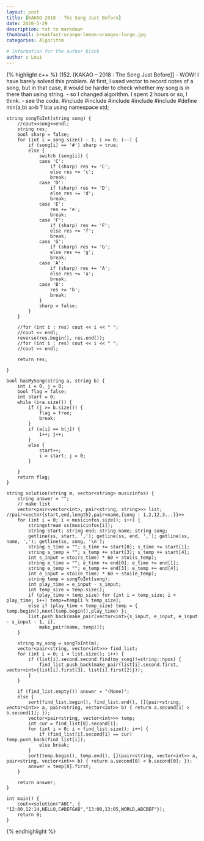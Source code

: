 ```yaml
---
layout: post
title: [KAKAO 2018 - The Song Just Before]
date: 2020-5-29
description: txt to markdown
thumbnail: breakfast-orange-lemon-oranges-large.jpg
categories: Algorithm

# Information for the author block
author : Loui
---
```


{% highlight c++ %}
	﻿[152. [KAKAO – 2018 : The Song Just Before]] 
	- WOW! I have barely solved this problem. At first, I used vector to record notes of a song, but in that case, it would be harder to check whether my song is in there than using string.
	- so I changed algorithm. I spent 2 hours or so, I think.
	- see the code.
	#include <string>
	#include<iostream>
	#include <vector>
	#include <sstream>
	#include<algorithm>
	#define min(a,b) a>b ? b:a
	using namespace std;
	
	string songToInt(string song) {
		//cout<<song<<endl;
		string res;
		bool sharp = false;
		for (int i = song.size() - 1; i >= 0; i--) {
			if (song[i] == '#') sharp = true;
			else {
				switch (song[i]) {
				case 'C':
					if (sharp) res += 'C';
					else res += 'c';
					break;
				case 'D':
					if (sharp) res += 'D';
					else res += 'd';
					break;
				case 'E':
					res += 'e';
					break;
				case 'F':
					if (sharp) res += 'F';
					else res += 'f';
					break;
				case 'G':
					if (sharp) res += 'G';
					else res += 'g';
					break;
				case 'A':
					if (sharp) res += 'A';
					else res += 'a';
					break;
				case 'B':
					res += 'b';
					break;
				}
				sharp = false;
			}
		}
		
		//for (int i : res) cout << i << " ";
		//cout << endl;
		reverse(res.begin(), res.end());
		//for (int i : res) cout << i << " ";
		//cout << endl;
	
		return res;
	
	}
	
	bool hasMySong(string a, string b) {
		int i = 0, j = 0;
		bool flag = false;
		int start = 0;
		while (i<a.size()) {
			if (j >= b.size()) {
				flag = true;
				break;
			}
			if (a[i] == b[j]) {
				i++; j++;
			}
			else {
				start++;
				i = start; j = 0;
			}
	
		}
		return flag;
	}
	
	string solution(string m, vector<string> musicinfos) {
		string answer = "";
		// make list
		vector<pair<vector<int>, pair<string, string>>> list; //pair<vector{start,end,length},pair<name,{song : 1,2,12,3...}}>>
		for (int i = 0; i < musicinfos.size(); i++) {
			stringstream ss(musicinfos[i]);
			string start; string end; string name; string song;
			getline(ss, start, ','); getline(ss, end, ','); getline(ss, name, ','); getline(ss, song, '\n');
			string s_time = ""; s_time += start[0]; s_time += start[1];
			string s_temp = ""; s_temp += start[3]; s_temp += start[4];
			int s_input = stoi(s_time) * 60 + stoi(s_temp);
			string e_time = ""; e_time += end[0]; e_time += end[1];
			string e_temp = ""; e_temp += end[3]; e_temp += end[4];
			int e_input = stoi(e_time) * 60 + stoi(e_temp);
			string temp = songToInt(song);
			int play_time = e_input - s_input;
			int temp_size = temp.size();
			if (play_time > temp_size) for (int i = temp_size; i < play_time; i++) temp+=temp[i % temp_size];
			else if (play_time < temp_size) temp = { temp.begin(),next(temp.begin(),play_time) };
			list.push_back(make_pair(vector<int>{s_input, e_input, e_input - s_input - 1, i},
				make_pair(name, temp)));
		}
		
		string my_song = songToInt(m);
		vector<pair<string, vector<int>>> find_list;
		for (int i = 0; i < list.size(); i++) {
			if (list[i].second.second.find(my_song)!=string::npos) {
				find_list.push_back(make_pair(list[i].second.first, vector<int>{list[i].first[3], list[i].first[2]}));
			}
		}
	
		if (find_list.empty()) answer = "(None)";
		else {
			sort(find_list.begin(), find_list.end(), [](pair<string, vector<int>> a, pair<string, vector<int>> b) { return a.second[1] > b.second[1]; });
			vector<pair<string, vector<int>>> temp;	
			int cur = find_list[0].second[1];
			for (int i = 0; i < find_list.size(); i++) {
				if (find_list[i].second[1] == cur) temp.push_back(find_list[i]);
				else break;
			}
			sort(temp.begin(), temp.end(), [](pair<string, vector<int>> a, pair<string, vector<int>> b) { return a.second[0] < b.second[0]; });
			answer = temp[0].first;
		}
	
		return answer;
	}
	
	int main() {
		cout<<solution("ABC", { "12:00,12:14,HELLO,C#DEFGAB","13:00,13:05,WORLD,ABCDEF"});
		return 0;
	}
	
{% endhighlight %}
